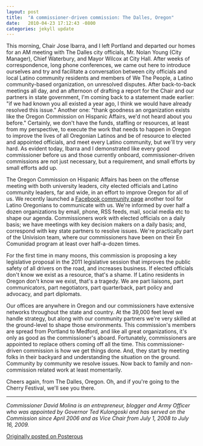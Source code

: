 ```yaml
---
layout: post
title:  "A commissioner-driven commission: The Dalles, Oregon"
date:   2010-04-23 17:12:43 -0800
categories: jekyll update
---
```

This morning, Chair Jose Ibarra, and I left Portland and departed our homes for an AM meeting with The Dalles city officials, Mr. Nolan Young (City Manager), Chief Waterbury, and Mayor Wilcox at City Hall. After weeks of correspondence, long phone conferences, we came out here to introduce ourselves and try and facilitate a conversation between city officials and local Latino community residents and members of We The People, a Latino community-based organization, on unresolved disputes. After back-to-back meetings all day, and an afternoon of drafting a report for the Chair and our partners in state government, I'm coming back to a statement made earlier: "if we had known you all existed a year ago, I think we would have already resolved this issue." Another one: "thank goodness an organization exists like the Oregon Commission on Hispanic Affairs, we'd not heard about you before." Certainly, we don't have the funds, staffing or resources, at least from my perspective, to execute the work that needs to happen in Oregon to improve the lives of all Oregonian Latinos and be of resource to elected and appointed officials, and meet every Latino community, but we'll try very hard. As evident today, Ibarra and I demonstrated like every good commissioner before us and those currently onboard, commissioner-driven commissions are not just necessary, but a requirement, and small efforts by small efforts add up.

The Oregon Commission on Hispanic Affairs has been on the offense meeting with both university leaders, city elected officials and Latino community leaders, far and wide, in an effort to improve Oregon for all of us. We recently launched a [Facebook community page](https://m.facebook.com/Oregon-Commission-on-Hispanic-Affairs-109392055761768/?tsid=0.5501654143445194&source=typeahead) another tool for Latino Oregonians to communicate with us. We're informed by over half a dozen organizations by email, phone, RSS feeds, mail, social media etc to shape our agenda. Commissioners work with elected officials on a daily basis; we have meetings with key decision makers on a daily basis; and, correspond with key state partners to resolve issues. We're practically part of the Univision team, where our commissioners have been on their En Comunidad program at least over half-a-dozen times.

For the first time in many moons, this commission is proposing a key legislative proposal in the 2011 legislative session that improves the public safety of all drivers on the road, and increases business. If elected officials don't know we exist as a resource, that's a shame. If Latino residents in Oregon don't know we exist, that's a tragedy. We are part liaisons, part communicators, part negotiators, part quarterback, part policy and advocacy, and part diplomats.

Our offices are anywhere in Oregon and our commissioners have extensive networks throughout the state and country. At the 39,000 feet level we handle strategy, but along with our community partners we're very skilled at the ground-level to shape those environments. This commission's members are spread from Portland to Medford, and like all great organizations, it's only as good as the commissioner's aboard. Fortunately, commissioners are appointed to replace others coming off all the time. This commissioner-driven commission is how we get things done. And, they start by meeting folks in their backyard and understanding the situation on the ground. Community by community we resolve issues. Now back to family and non-commission related work at least momentarily.

Cheers again, from The Dalles, Oregon. Oh, and if you're going to the Cherry Festival, we'll see you there.

---

*Commissioner David Molina is an entrepreneur, blogger and Army Officer who was appointed by Governor Ted Kulongoski and has served on the Commission since April 2006 and as Vice Chair from July 1, 2008 to July 16, 2009.*

[Originally posted on Posterous](http://molina.posterous.com/)

